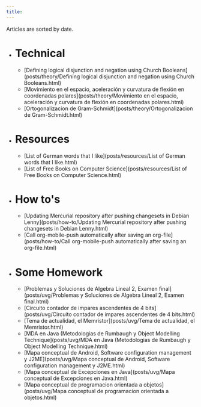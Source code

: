 ```yaml
---
title: 
---
```


Articles are sorted by date.

* # Technical
    - [Defining logical disjunction and negation using Church Booleans](posts/theory/Defining logical disjunction and negation using Church Booleans.html)
    - [Movimiento en el espacio, aceleración y curvatura de flexión en coordenadas polares](posts/theory/Movimiento en el espacio, aceleración y curvatura de flexión en coordenadas polares.html)
    - [Ortogonalizacion de Gram-Schmidt](posts/theory/Ortogonalizacion de Gram-Schmidt.html)

* # Resources
    - [List of German words that I like](posts/resources/List of German words that I like.html)
    - [List of Free Books on Computer Science](posts/resources/List of Free Books on Computer Science.html)

* # How to's
    - [Updating Mercurial repository after pushing changesets in Debian Lenny](posts/how-to/Updating Mercurial repository after pushing changesets in Debian Lenny.html)
    - [Call org-mobile-push automatically after saving an org-file](posts/how-to/Call org-mobile-push automatically after saving an org-file.html)

* # Some Homework
    - [Problemas y Soluciones de Algebra Lineal 2, Examen final](posts/uvg/Problemas y Soluciones de Algebra Lineal 2, Examen final.html)
    - [Circuito contador de impares ascendentes de 4 bits](posts/uvg/Circuito contador de impares ascendentes de 4 bits.html)
    - [Tema de actualidad, el Memristor](posts/uvg/Tema de actualidad, el Memristor.html)
    - [MDA en Java (Metodologias de Rumbaugh y Object Modelling Technique](posts/uvg/MDA en Java (Metodologias de Rumbaugh y Object Modelling Technique.html)
    - [Mapa conceptual de Android, Software configuration management y J2ME](posts/uvg/Mapa conceptual de Android, Software configuration management y J2ME.html)
    - [Mapa conceptual de Excepciones en Java](posts/uvg/Mapa conceptual de Excepciones en Java.html)
    - [Mapa conceptual de programacion orientada a objetos](posts/uvg/Mapa conceptual de programacion orientada a objetos.html)
    